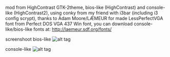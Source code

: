 
mod from HighContrast GTK-2theme,
bios-like (HighContrast) and console-like (HighContrast2),
using conky from my friend with i3bar (including i3 config scrypt),
thanks to Adam Moore/LÆMEUR for made LessPerfectVGA font from Perfect DOS VGA 437 Win font,
you can download console-like/bios-like fonts at: http://laemeur.sdf.org/fonts/

screenshoot
bios-like
![alt tag](http://img04.deviantart.net/b8ce/i/2015/075/0/a/2015_03_14_141841_1366x768_scrot_by_juanprahamma-d8ly9wu.png)

console-like
![alt tag](http://img01.deviantart.net/3757/i/2015/075/2/2/2015_03_14_175917_1366x768_scrot_by_juanprahamma-d8ly9mg.png)
